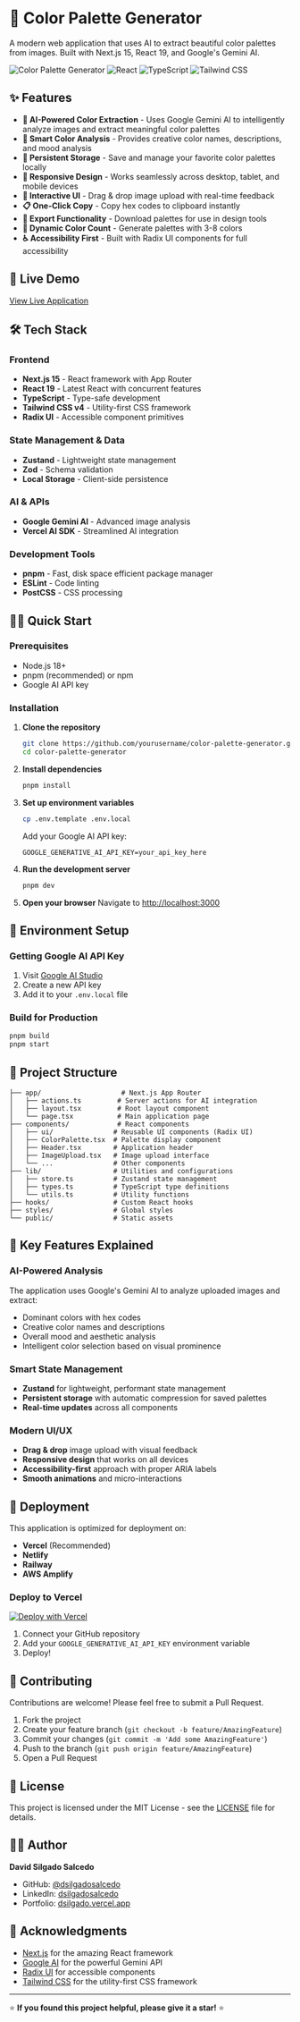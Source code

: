 # 🎨 Color Palette Generator

A modern web application that uses AI to extract beautiful color palettes from images. Built with Next.js 15, React 19, and Google's Gemini AI.

![Color Palette Generator](https://img.shields.io/badge/Next.js-15-338B8F?style=for-the-badge&logo=next.js)
![React](https://img.shields.io/badge/React-19-338B8F?style=for-the-badge&logo=react)
![TypeScript](https://img.shields.io/badge/TypeScript-FFDA33?style=for-the-badge&logo=typescript)
![Tailwind CSS](https://img.shields.io/badge/Tailwind_CSS-FFDA33?style=for-the-badge&logo=tailwind-css)

## ✨ Features

- **🤖 AI-Powered Color Extraction** - Uses Google Gemini AI to intelligently analyze images and extract meaningful color palettes
- **🎯 Smart Color Analysis** - Provides creative color names, descriptions, and mood analysis
- **💾 Persistent Storage** - Save and manage your favorite color palettes locally
- **📱 Responsive Design** - Works seamlessly across desktop, tablet, and mobile devices
- **🎨 Interactive UI** - Drag & drop image upload with real-time feedback
- **📋 One-Click Copy** - Copy hex codes to clipboard instantly
- **💾 Export Functionality** - Download palettes for use in design tools
- **🔄 Dynamic Color Count** - Generate palettes with 3-8 colors
- **♿ Accessibility First** - Built with Radix UI components for full accessibility

## 🚀 Live Demo

[View Live Application](arrecifes-colors.vercel.app)

## 🛠️ Tech Stack

### Frontend

- **Next.js 15** - React framework with App Router
- **React 19** - Latest React with concurrent features
- **TypeScript** - Type-safe development
- **Tailwind CSS v4** - Utility-first CSS framework
- **Radix UI** - Accessible component primitives

### State Management & Data

- **Zustand** - Lightweight state management
- **Zod** - Schema validation
- **Local Storage** - Client-side persistence

### AI & APIs

- **Google Gemini AI** - Advanced image analysis
- **Vercel AI SDK** - Streamlined AI integration

### Development Tools

- **pnpm** - Fast, disk space efficient package manager
- **ESLint** - Code linting
- **PostCSS** - CSS processing

## 🏃‍♂️ Quick Start

### Prerequisites

- Node.js 18+
- pnpm (recommended) or npm
- Google AI API key

### Installation

1. **Clone the repository**

   ```bash
   git clone https://github.com/yourusername/color-palette-generator.git
   cd color-palette-generator
   ```

2. **Install dependencies**

   ```bash
   pnpm install
   ```

3. **Set up environment variables**

   ```bash
   cp .env.template .env.local
   ```

   Add your Google AI API key:

   ```env
   GOOGLE_GENERATIVE_AI_API_KEY=your_api_key_here
   ```

4. **Run the development server**

   ```bash
   pnpm dev
   ```

5. **Open your browser**
   Navigate to [http://localhost:3000](http://localhost:3000)

## 🔧 Environment Setup

### Getting Google AI API Key

1. Visit [Google AI Studio](https://makersuite.google.com/app/apikey)
2. Create a new API key
3. Add it to your `.env.local` file

### Build for Production

```bash
pnpm build
pnpm start
```

## 📁 Project Structure

```
├── app/                    # Next.js App Router
│   ├── actions.ts         # Server actions for AI integration
│   ├── layout.tsx         # Root layout component
│   └── page.tsx           # Main application page
├── components/            # React components
│   ├── ui/               # Reusable UI components (Radix UI)
│   ├── ColorPalette.tsx  # Palette display component
│   ├── Header.tsx        # Application header
│   ├── ImageUpload.tsx   # Image upload interface
│   └── ...               # Other components
├── lib/                  # Utilities and configurations
│   ├── store.ts          # Zustand state management
│   ├── types.ts          # TypeScript type definitions
│   └── utils.ts          # Utility functions
├── hooks/                # Custom React hooks
├── styles/               # Global styles
└── public/               # Static assets
```

## 🎯 Key Features Explained

### AI-Powered Analysis

The application uses Google's Gemini AI to analyze uploaded images and extract:

- Dominant colors with hex codes
- Creative color names and descriptions
- Overall mood and aesthetic analysis
- Intelligent color selection based on visual prominence

### Smart State Management

- **Zustand** for lightweight, performant state management
- **Persistent storage** with automatic compression for saved palettes
- **Real-time updates** across all components

### Modern UI/UX

- **Drag & drop** image upload with visual feedback
- **Responsive design** that works on all devices
- **Accessibility-first** approach with proper ARIA labels
- **Smooth animations** and micro-interactions

## 🚀 Deployment

This application is optimized for deployment on:

- **Vercel** (Recommended)
- **Netlify**
- **Railway**
- **AWS Amplify**

### Deploy to Vercel

[![Deploy with Vercel](https://vercel.com/button)](https://vercel.com/new/clone?repository-url=https://github.com/yourusername/color-palette-generator)

1. Connect your GitHub repository
2. Add your `GOOGLE_GENERATIVE_AI_API_KEY` environment variable
3. Deploy!

## 🤝 Contributing

Contributions are welcome! Please feel free to submit a Pull Request.

1. Fork the project
2. Create your feature branch (`git checkout -b feature/AmazingFeature`)
3. Commit your changes (`git commit -m 'Add some AmazingFeature'`)
4. Push to the branch (`git push origin feature/AmazingFeature`)
5. Open a Pull Request

## 📝 License

This project is licensed under the MIT License - see the [LICENSE](LICENSE) file for details.

## 👨‍💻 Author

**David Silgado Salcedo**

- GitHub: [@dsilgadosalcedo](https://github.com/dsilgadosalcedo)
- LinkedIn: [dsilgadosalcedo](https://linkedin.com/in/dsilgadosalcedo)
- Portfolio: [dsilgado.vercel.app](https://dsilgado.vercel.app/)

## 🙏 Acknowledgments

- [Next.js](https://nextjs.org/) for the amazing React framework
- [Google AI](https://ai.google.dev/) for the powerful Gemini API
- [Radix UI](https://www.radix-ui.com/) for accessible components
- [Tailwind CSS](https://tailwindcss.com/) for the utility-first CSS framework

---

⭐ **If you found this project helpful, please give it a star!** ⭐
